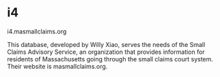 i4
==
i4.masmallclaims.org

This database, developed by Willy Xiao, serves the needs of the Small Claims Advisory Service, an organization that provides information for residents of Massachusetts going through the small claims court system. Their website is masmallclaims.org.
